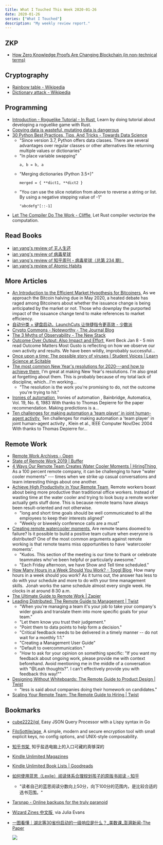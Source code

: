 ```yaml
---
title: What I Touched This Week 2020-01-26
date: 2020-01-26
series: ["What I Touched"]
description: "My weekly review report."
---
```


## ZKP

-   [How Zero Knowledge Proofs Are Changing Blockchain (in non-technical terms)](https://medium.com/@ronaldmannak_1825/how-zero-knowledge-proofs-are-changing-blockchain-in-non-technical-terms-3d1fc0cab371)
## Cryptography
-   [Rainbow table - Wikipedia](https://en.wikipedia.org/wiki/Rainbow_table)
-   [Dictionary attack - Wikipedia](https://en.wikipedia.org/wiki/Dictionary_attack)
## Programming
-   [Introduction - Roguelike Tutorial - In Rust ](http://bfnightly.bracketproductions.com/rustbook/chapter_0.html)
    Learn by doing tutorial about developing a roguelike game with Rust.
-   [Copying data is wasteful, mutating data is dangerous](https://pythonspeed.com/articles/minimizing-copying/)
-   [30 Python Best Practices, Tips, And Tricks - Towards Data Science](https://towardsdatascience.com/30-python-best-practices-tips-and-tricks-caefb9f8c5f5)
    -   "Since version 3.7, Python offers data classes. There are several advantages over regular classes or other alternatives like returning multiple values or dictionaries"
    -   "In place variable swapping"
        ```
        a, b = b, a
        ```
    -   "Merging dictionaries (Python 3.5+)"
        ```
        merged = { **dict1, **dict2 }
        ```
    -   "You can use the slice notation from above to reverse a string or list. By using a negative stepping value of -1"
        ```
        "abcdefg"[::-1]
        ```
-   [Let The Compiler Do The Work - Cliffle ](http://cliffle.com/p/dangerust/6/)
    Let Rust compiler vectorize the computation.
## Read Books
-   [ian yang's review of 无人生还](https://www.goodreads.com/review/show/3156260723)
-   [ian yang's review of 病毒星球](https://www.goodreads.com/review/show/3156687015)
-   [ian yang's review of 知乎周刊・病毒星球（总第 234 期）](https://www.goodreads.com/review/show/3156675725)
-   [ian yang's review of Atomic Habits](https://www.goodreads.com/review/show/3156262028)

<!--more-->
## More Articles
-   [An Introduction to the Efficient Market Hypothesis for Bitcoiners ](https://medium.com/@nic__carter/an-introduction-to-the-efficient-market-hypothesis-for-bitcoiners-ed7e90be7c0d)
    As we approach the Bitcoin halving due in May 2020, a heated debate has raged among Bitcoiners about whether the issuance change is being anticipated by the market or not. Those who downplay the purported impact of the issuance change tend to make references to market efficiency.
-   [自动分类 + 键盘启动，LaunchCuts 让快捷指令更高效 - 少数派](https://sspai.com/post/58437)
-   [Crypto Commons - Noteworthy - The Journal Blog](https://blog.usejournal.com/crypto-commons-da602fb98138)
-   [The 3 Myths of Observability - The New Stack](https://thenewstack.io/the-3-myths-of-observability/)
-   [Outcome Over Output: Also Impact and Effort ](https://medium.com/@kentbeck_7670/outcome-over-output-also-impact-and-effort-8f9eb0ce0dbb)
    Kent Beck Jan 8 - 5 min read Outcome Matters Most Gusto is reflecting on how we observe our own activity and results. We have been wildly, improbably successful...
-   [Once upon a time: The possible story of viruses | Student Voices | Learn Science at Scitable](https://www.nature.com/scitable/blog/student-voices/once_upon_a_time_the/)
-   [The most common New Year's resolutions for 2020---and how to achieve them ](https://zapier.com/blog/achieve-work-resolutions/)
    I'm great at making New Year's resolutions. I'm also great at forgetting about them. This is probably because of my total lack of discipline, which...I'm working...
    -   "The resolution is the work you're promising to do, not the outcome you're trying to hit."
-   [Ironies of automation ](https://blog.acolyer.org/2020/01/08/ironies-of-automation/)
    Ironies of automation , Bainbridge, Automatica, Vol. 19, No. 6, 1983 With thanks to Thomas Depierre for the paper recommendation. Making predictions is a...
-   [Ten challenges for making automation a 'team player' in joint human-agent activity ](https://blog.acolyer.org/2020/01/10/ten-challenges-for-automation/)
    Ten challenges for making automation a 'team player' in joint human-agent activity , Klein et al., IEEE Computer Nov/Dec 2004 With thanks to Thomas Depierre for...
## Remote Work
-   [Remote Work Archives - Open](https://open.buffer.com/category/remote-work/)
-   [State of Remote Work 2019 | Buffer](https://buffer.com/state-of-remote-work-2019)
-   [4 Ways Our Remote Team Creates Water Cooler Moments | HiringThing ](https://www.hiringthing.com/4-ways-our-remote-team-creates-water-cooler-moments/)
    As a 100 percent remote company, it can be challenging to have "water cooler moments" --- times when we strike up casual conversations and learn interesting things about one another.
-   [Achieve High Productivity in Your Remote Team ](https://www.theremoteworksummit.com/improve-productivity-in-remote-team/)
    Remote workers boast about being more productive than traditional office workers. Instead of wasting time at the water cooler and trying to look busy a remote worker actually gets stuff done. This is because remote teams have always been result-oriented and not otherwise.
    -   "long and short time goals should be well communicated to all the employees to keep their interests aligned"
    -   "Weekly or biweekly conference calls are a must"
-   [Creating remote watercooler moments ](https://blog.olark.com/creating-remote-watercooler-moments)
    Are remote teams doomed to failure? Is it possible to build a positive team culture when everyone is distributed? One of the most common arguments against remote working is that remote teams miss opportunities to have 'watercooler moments'.
    -   "Kudos. This section of the meeting is our time to thank or celebrate teammates who've been helpful or particularly awesome."
    -   "Each Friday afternoon, we have Show and Tell time scheduled."
-   [How Many Hours in a Week Should You Work? - Toggl Blog ](https://blog.toggl.com/how-many-hours-in-a-week-should-you-work/)
    How many hours in a week should you work? As it turns out, the answer has less to do with your schedule and more to do with your time management skills.  Jonah works the same schedule almost every single week. He clocks in at around 8:30 a.m.
-   [The Ultimate Guide to Remote Work | Zapier](https://zapier.com/learn/remote-work/)
-   [Leading Distributed: The Remote Guide to Management | Twist](https://twist.com/remote-work-guides/remote-management)
    -   "When you're managing a team it's your job to take your company's wider goals and translate them into more specific goals for your team."
    -   "Let them know you trust their judgement."
    -   "Point them to data points to help form a decision."
    -   "Critical feedback needs to be delivered in a timely manner -- do not wait for a monthly 1:1."
    -   "Creating a Management User Guide"
    -   "Default to overcommunication."
    -   "How to ask for your opinion on something specific: "If you want my feedback about ongoing work, please provide me with context beforehand. Avoid mentioning me in the middle of a conversation with "@Leah thoughts?". I can't effectively provide you with feedback this way!""
-   [Designing Without Whiteboards: The Remote Guide to Product Design | Twist](https://twist.com/remote-work-guides/remote-design)
    -   "less is said about companies doing their homework on candidates."
-   [Scaling Your Remote Team: The Remote Guide to Hiring | Twist](https://twist.com/remote-work-guides/remote-hiring)
## Bookmarks
-   [cube2222/jql ](https://github.com/cube2222/jql)
    Easy JSON Query Processor with a Lispy syntax in Go
-   [FiloSottile/age ](https://github.com/FiloSottile/age)
    A simple, modern and secure encryption tool with small explicit keys, no config options, and UNIX-style composability. 
-   [知乎书架 ](https://www.zhihu.com/pub/shelf)
    知乎盐选电脑上的入口可藏的真够深的
-   [Kindle Unlimited Magazines](https://www.amazon.com/kindle-dbs/fd/ku-aycr-magazines?pf_rd_m=ATVPDKIKX0DER&storeType=periodicals&pageType=kindle&pf_rd_p=11dfe58c-4d9a-4d53-994a-24b60197708b&pf_rd_r=BWS7HYG2FP0FW81XY2NM&pf_rd_s=center-5&pf_rd_t=5601&ref_=dbs_0_def_rwt_alst_c5_kmw_11dfe58c-4d9a-4d53-994a-24b60197708b&pf_rd_i=bookshelf)
-   [Kindle Unlimited Book Lists | Goodreads](https://www.goodreads.com/list/tag/kindle-unlimited)
-   [如何使用蓝思（Lexile）阅读体系合理规划孩子的原版书阅读 - 知乎](https://zhuanlan.zhihu.com/p/35933714)
    -   "读者自己的蓝思阅读分数向上50分，向下100分的范围内，是比较合适的选书范围。"
-   [Tarsnap - Online backups for the truly paranoid](https://www.tarsnap.com/)
-   [Wizard Zines 中文版 ](https://member.selfhostedserver.com/zine/)
    via Julia Evans
-   [一图看懂｜湖北等30省份启动的一级响应是什么？_美数课_澎湃新闻-The Paper](https://www.diigo.com/outliner/diigo_items/899907/431777/537950198?key=wcwok1u45o)

    ![](https://www.diigo.com/file/image/edbqqqzodqsoabsrzeaqppbsc/%E4%B8%80%E5%9B%BE%E7%9C%8B%E6%87%82%EF%BD%9C%E6%B9%96%E5%8C%97%E7%AD%8930%E7%9C%81%E4%BB%BD%E5%90%AF%E5%8A%A8%E7%9A%84%E4%B8%80%E7%BA%A7%E5%93%8D%E5%BA%94%E6%98%AF%E4%BB%80%E4%B9%88%EF%BC%9F_%E7%BE%8E%E6%95%B0%E8%AF%BE_%E6%BE%8E%E6%B9%83%E6%96%B0%E9%97%BB-The+Paper.jpg?image_size=550)
